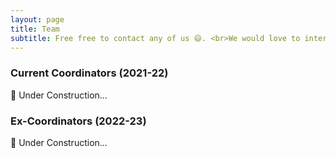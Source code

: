 ```yaml
---
layout: page
title: Team
subtitle: Free free to contact any of us 😄. <br>We would love to interact with you!
---
```


### Current Coordinators (2021-22)

🚧 Under Construction...

### Ex-Coordinators (2022-23)

🚧 Under Construction...